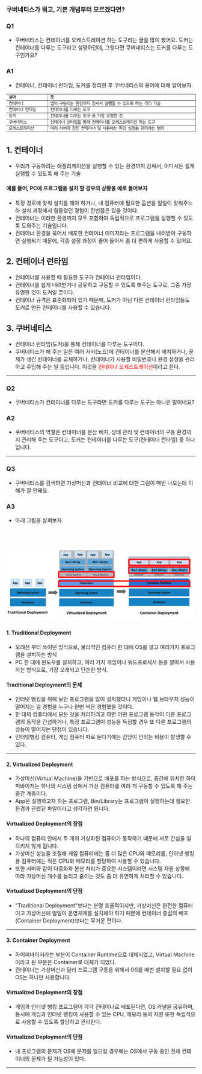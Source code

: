 
### 쿠버네티스가 뭐고, 기본 개념부터 모르겠다면?


### Q1
- 쿠버네티스는 컨테이너를 오케스트레이션 하는 도구라는 글을 많이 봤어요. 도커는 컨테이너를 다루는 도구라고 설명하던데, 그렇다면 쿠버네티스는 도커를 다루는 도구인가요?

### A1
- 컨테이너, 컨테이너 런타임, 도커를 정리한 후 쿠버네티스의 용어에 대해 알아보자.

![쿠버네티스 용어정리.png](..%2F..%2F..%2Fetc%2Fimage%2FApplication%20Architecture%2FKubernetes%2F%EC%BF%A0%EB%B2%84%EB%84%A4%ED%8B%B0%EC%8A%A4%20%EC%9A%A9%EC%96%B4%EC%A0%95%EB%A6%AC.png)

## 1. 컨테이너
 - 우리가 구동하려는 애플리케이션을 실행할 수 있는 환경까지 감싸서, 어디서든 쉽게 실행할 수 있도록 해 주는 기술

#### 예를 들어, PC에 프로그램을 설치 할 경우의 상황을 예로 들어보자
- 특정 경로에 맞춰 설치를 해야 하거나, 내 컴퓨터에 필요한 옵션을 일일이 맞춰주느라 설치 과정에서 힘들었던 경험이 한번쯤은 있을 것이다.
- 컨테이너는 이러한 환경까지 모두 포함하여 독립적으로 프로그램을 실행할 수 있도록 도와주는 기술입니다. 
- 컨테이너 환경을 묶어서 배포한 컨테이너 이미지라는 프로그램을 내려받아 구동하면 실행되기 때문에, 각종 설정 과정이 줄어 들어서 좀 더 편하게 사용할 수 있어요.

## 2. 컨테이너 런타임
- 컨테이너를 사용할 때 필요한 도구가 컨테이너 런타임이다. 
- 컨테이너를 쉽게 내려받거나 공유하고 구동할 수 있도록 해주는 도구로, 그중 가장 유명한 것이 도커일 뿐이다.
- 컨테이너 규격은 표준화되어 있기 때문에, 도커가 아닌 다른 컨테이너 런타임들도 도커로 만든 컨테이너를 사용할 수 있습니다.


## 3. 쿠버네티스
- 컨테이너 런타임(도커)을 통해 컨테이너를 다루는 도구이다. 
- 쿠버네티스가 해 주는 일은 여러 서버(노드)에 컨테이너를 분산해서 배치하거나, 문제가 생긴 컨테이너를 교체하거나, 컨테이너가 사용할 비밀번호나 환경 설정을 관리하고 주입해 주는 일 등입니다. 이것을 <span style="color: red;">컨테이너 오케스트레이션</span>이라고 한다.

---

### Q2
- 쿠버네티스가 컨테이너를 다루는 도구라면 도커를 다루는 도구는 아니란 말이네요?

### A2
- 쿠버네티스의 역할은 컨테이너를 분산 배치, 상태 관리 및 컨테이너의 구동 환경까지 관리해 주는 도구이고, 도커는 컨테이너를 다루는 도구(컨테이너 런타임) 중 하나입니다. 

--- 

### Q3
- 쿠버네티스를 검색하면 가상머신과 컨테이너 비교에 대한 그림이 매번 나오는데 이해가 잘 안돼요. 

### A3
- 아래 그림을 살펴보자 
<br>
<br>

![애플리케이션 배포 환경의 변화.png](..%2F..%2F..%2Fetc%2Fimage%2FApplication%20Architecture%2FKubernetes%2F%EC%95%A0%ED%94%8C%EB%A6%AC%EC%BC%80%EC%9D%B4%EC%85%98%20%EB%B0%B0%ED%8F%AC%20%ED%99%98%EA%B2%BD%EC%9D%98%20%EB%B3%80%ED%99%94.png)



#### 1. Traditional Deployment
- 오래전 부터 쓰이던 방식으로, 물리적인 컴퓨터 한 대에 OS를 깔고 여러가지 프로그램을 설치하는 방식
- PC 한 대에 윈도우를 설치하고, 여러 가지 게임이나 워드프로세서 등을 깔아서 사용하는 방식으로, 가장 오래되고 단순한 방식.

#### Traditional Deployment의 문제
- 인터넷 뱅킹을 위해 보안 프로그램을 많이 설치했더니 게임이나 웹 브라우저 성능이 떨어지는 걸 경험을 누구나 한번 씩은 경험했을 것이다.
- 한 대의 컴퓨터에서 모든 것을 처리하려고 하면 어떤 프로그램 동작이 다른 프로그램의 동작을 간섭하거나, 특정 프로그램이 성능을 독점할 경우 또 다른 프로그램의 성능이 떨어지는 단점이 있습니다.
- 인터넷뱅킹 컴퓨터, 게임 컴퓨터 따로 둔다기에는 감당이 안되는 비용이 발생할 수 있다. 

--- 

#### 2. Virtualized Deployment
- 가상머신(Virtual Machine)을 기반으로 배포를 하는 방식으로, 중간에 위치한 하이퍼바이저는 하나의 시스템 상에서 가상 컴퓨터를 여러 개 구동할 수 있도록 해 주는 중간 계층이다.
- App은 실행하고자 하는 프로그램, Bin/Library는 프로그램이 실행하는데 필요한 환경과 관련된 파일이라고 생각하면 됩니다.

#### Virtualized Deployment의 장점
- 하나의 컴퓨터 안에서 두 개의 가상화된 컴퓨터가 동작하기 때문에 서로 간섭을 일으키지 않게 됩니다.
- 가상머신 성능을 조절해 게임 컴퓨터에는 좀 더 많은 CPU와 메모리를, 인터넷 뱅킹용 컴퓨터에는 적은 CPU와 메모리를 할당하여 사용할 수 있습니다.
- 또한 서버와 같이 다중화와 분산 처리가 중요한 시스템이라면 시스템 자원 상황에 따라 가상머신 개수를 늘리고 줄이는 것도 좀 더 유연하게 처리할 수 있습니다.

#### Virtualized Deployment의 단점
- "Traditional Deployment"보다는 분명 효율적이지만, 가상머신은 완전한 컴퓨터이고 가상머신에 일일이 운영체제를 설치해야 하기 때문에 컨테이너 중심의 배포(Container Deployment)보다는 무거운 편이다.

--- 

#### 3. Container Deployment
- 하이퍼바이저라는 부분이 Container Runtime으로 대체되었고, Virtual Machine이라고 된 부분은 Container로 대체가 되었다.
- 컨테이너는 가상머신과 달리 프로그램 구동을 위해서 OS를 매번 설치할 필요 없이 OS는 하나만 사용합니다.


#### Virtualized Deployment의 장점
- 게임과 인터넷 뱅킹 프로그램이 각각 컨테이너로 배포된다면, OS 커널을 공유하며, 동시에 게임과 인터넷 뱅킹이 사용할 수 있는 CPU, 메모리 등의 자원 또한 독립적으로 사용할 수 있도록 할당하고 관리한다.

#### Virtualized Deployment의 단점
- 내 프로그램의 문제가 OS에 문제를 일으킬 경우에는 OS에서 구동 중인 전체 컨테이너의 문제가 될 가능성이 있다.

---

